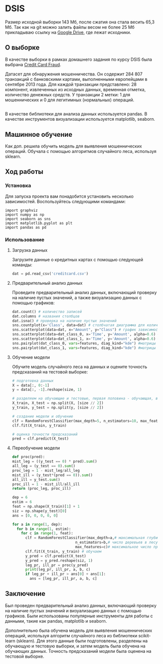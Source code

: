 # DSIS
Размер исходной выборки 143 Мб, после сжатия она стала весить 65,3 Мб. Так как на git можно залить файлы весом не более 25 Мб прикладываю ссылку на [Google Drive](https://drive.google.com/drive/folders/1Qs84ZhqFmcwx2sa-XYe86rEL_BKoUWAS?usp=sharing), где лежат исходники.

## О выборке

В качестве выборки в рамках домашнего задания по курсу DSIS была выбрана [Credit Card Fraud](https://www.kaggle.com/code/samkirkiles/credit-card-fraud/input).

Датасет для обнаружения мошенничества. Он содержит 284 807 транзакций с банковскими картами, выполненными европейцами в сентябре 2013 года. Для каждой транзакции представлено: 28 компонент, извлеченных из исходных данных, временная отметка, количество денежных средств. У транзакции 2 метки: 1 для мошеннических и 0 для легитимных (нормальных) операций.

##
В качестве библиотеки для анализа данных используется pandas. В качестве инструментов визуализации используется matplotlib, seaborn.

## Машинное обучение
Как доп. решила обучить модель для выявления мошеннических операций. Обучала с помощью алгоритмов случайного леса, используя sklearn.

## Ход работы

### Установка

Для запуска проекта вам понадобится установить несколько зависимостей. Воспользуйтесь следующими командами:

```
import graphviz
import numpy as np
import seaborn as sns
import matplotlib.pyplot as plt
import pandas as pd

```

### Использование

1. Загрузка данных

   Загрузите данные о кредитных картах с помощью следующей команды:

   ```python
   dat = pd.read_csv('creditcard.csv')
   ```

2. Предварительный анализ данных

   Проведите предварительный анализ данных, включающий проверку на наличие пустых значений, а также визуализацию данных с помощью графиков:

   ```python
   dat.count() # количество записей
   dat.columns # названия столбцов
   dat.isna() # проверка на наличие пустых значений
   sns.countplot(x='Class', data=dat) # столбчатая диаграмма для количества мошеннических операций
   sns.scatterplot(data=dat, x="Amount", y="Class") # график зависимости мошеннических операций от суммы
   sns.scatterplot(data=dat_class_0, x='Time', y='Amount', alpha=0.6) # график зависимости мошеннических операций от времени для немошеннических операций
   sns.scatterplot(data=dat_class_1, x='Time', y='Amount', alpha=0.6) # график зависимости мошеннических операций от времени для мошеннических операций
   sns.pairplot(dat_class_0, vars=features, diag_kind="kde") #матрицы графиков рассеяния для признаков v1-v10, класс 0
   sns.pairplot(dat_class_1, vars=features, diag_kind="kde") #матрицы графиков рассеяния для признаков v1-v10, класс 1
   ```

3. Обучение модели

   Обучите модель случайного леса на данных и оцените точность предсказаний на тестовой выборке:

   ```python
   # подготовка данных
   X = data[:, 0:-1]
   y = data[:, -1].reshape(size, 1)

   # разделяем на обучающие и тестовые, первая половина - обучающая, вторая - тестовая
   X_train, X_test = np.split(X, [size // 2])
   y_train, y_test = np.split(y, [size // 2])

   # создание модели и обучение
   clf = RandomForestClassifier(max_depth=5, n_estimators=10, max_features=1)
   clf.fit(X_train, y_train)

   # оценка точности предсказаний
   pred = clf.predict(X_test)
   ```
4. Переобучение модели

   ```python
   def proc(pred):
   mist_leg = ((y_test == 0) * pred).sum()
   all_leg = (y_test == 0).sum()
   proc_leg = 1 - mist_leg/all_leg
   mist_ill = (y_test*(pred == 0)).sum()
   all_ill = y_test.sum()
   proc_ill = 1 - mist_ill/all_ill
   return (proc_leg, proc_ill)

   dep = 6
   estim = 6
   feat = np.shape(X_train)[1] + 1
   siz = np.shape(y_test)[0]
   ans = [0, 0, 0, 0, 0]
   
   for a in range(1, dep):
     for b in range(1, estim):
       for c in range(1, feat):
         clf = RandomForestClassifier(max_depth=a,# максимальная глубина дерева
                                n_estimators=b,# число деревьев в лесу
                                max_features=c)# максимальное число признаков для каждого дерева
         clf.fit(X_train, y_train) # обучаем
         y_pred = clf.predict(X_test)
         y_pred = y_pred.reshape(siz, 1)
         leg_pr, ill_pr = proc(y_pred)
         print(leg_pr, ill_pr, a, b, c)
         if leg_pr + ill_pr > ans[0] + ans[1]:
           ans = [leg_pr, ill_pr, a, b, c]
   ```
   
## Заключение
Был проведен предварительный анализ данных, включающий проверку на наличие пустых значений и визуализацию данных с помощью графиков.
Были использованы популярные инструменты для работы с данными, такие как pandas, matplotlib и seaborn.

Дополнительно была обучена модель для выявления мошеннических операций, используя алгоритм случайного леса из библиотеки scikit-learn (sklearn). Для этого данные были подготовлены, разделены на обучающую и тестовую выборки, и затем модель была обучена на обучающих данных. Точность предсказаний модели была оценена на тестовой выборке.
